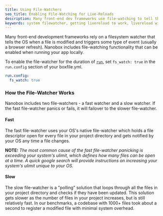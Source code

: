 ```yaml
---
title: Using File-Watchers
seo_title: Enabling File-Watching for Live-Reloads
description: Many front-end dev frameworks use file-watching to tell the OS when a file is modified. Nanobox includes file-watching functionality when running apps locally.
keywords: system filewatcher, getting livereload to work, livereload with nanobox
---
```


Many front-end development frameworks rely on a filesystem watcher that tells the OS when a file is modified and triggers some type of event (usually a browser refresh). Nanobox includes file-watching functionality that can be enabled when running your app locally.

To enable the file-watcher for the duration of [`run`](/cli/run/), set `fs_watch: true` in the `run.config` section of your boxfile.yml.

```yaml
run.config:  
  fs_watch: true
```

### How the File-Watcher Works
Nanobox includes two file-watchers - a fast watcher and a slow watcher. If the fast file-watcher panics or fails, it will failover to the slower file-watcher.

#### Fast
The fast file-watcher uses your OS's native file-watcher which holds a file descriptor open for every file in your project directory and gets notified by your OS any time a file changes.

**NOTE:** *The most common cause of the fast file-watcher panicking is exceeding your system's ulimit, which defines how many files can be open at a time. A quick google search will provide instructions on increasing your system's ulimit unique to your OS.*

#### Slow
The slow file-watcher is a "polling" solution that loops through all the files in your project directory and checks if they have been updated. This solution gets slower as the number of files in your project increases, but is still relatively fast. In our benchmarks, a codebase with 1000+ files took about a second to register a modified file with minimal system overhead.
